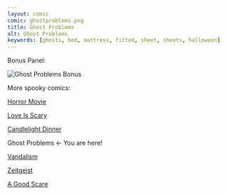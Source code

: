 ```yaml
---
layout: comic
comic: ghostproblems.png
title: Ghost Problems
alt: Ghost Problems
keywords: [ghosts, bed, mattress, fitted, sheet, sheets, halloween]
---
```




Bonus Panel:

![Ghost Problems Bonus](/images/ghostproblems_bonus.png)


More spooky comics:

[Horror Movie](https://lolnein.com/2019/10/03/horrormovie/)

[Love Is Scary](https://lolnein.com/2019/10/07/loveisscary/)

[Candlelight Dinner](https://lolnein.com/2019/10/08/candlelightdinner/)

Ghost Problems <- You are here!

[Vandalism](https://lolnein.com/2019/10/22/vandalism/)

[Zeitgeist](https://lolnein.com/2019/11/10/zeitgeist/)

[A Good Scare](https://lolnein.com/2020/02/17/agoodscare/)